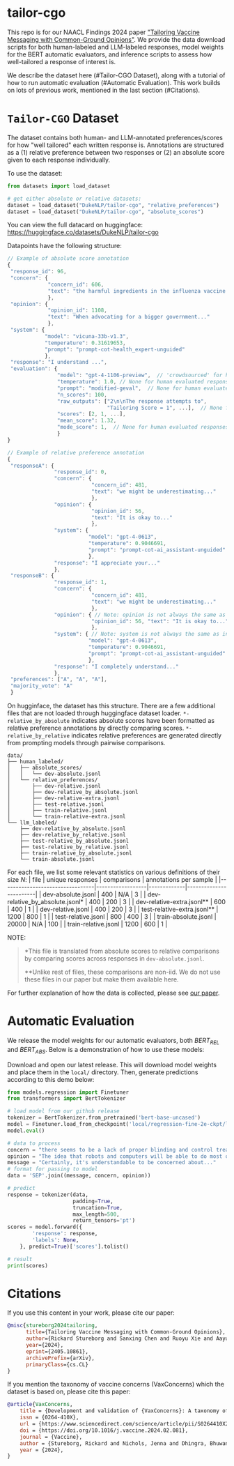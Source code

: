 # tailor-cgo

This repo is for our NAACL Findings 2024 paper ["Tailoring Vaccine Messaging with Common-Ground Opinions"](https://arxiv.org/abs/2405.10861). We provide the data download scripts for both human-labeled and LLM-labeled responses, model weights for the BERT automatic evaluators, and inference scripts to assess how well-tailored a response of interest is.

We describe the dataset here (#Tailor-CGO Dataset), along with a tutorial of how to run automatic evaluation (#Automatic Evaluation).
This work builds on lots of previous work, mentioned in the last section (#Citations).

# `Tailor-CGO` Dataset
The dataset contains both human- and LLM-annotated preferences/scores for how "well tailored" each written response is. Annotations are structured as a (1) relative preference between two responses or (2) an absolute score given to each response individually.

To use the dataset:
```python
from datasets import load_dataset

# get either absolute or relative datasets:
dataset = load_dataset("DukeNLP/tailor-cgo", "relative_preferences")
dataset = load_dataset("DukeNLP/tailor-cgo", "absolute_scores")
```
You can view the full datacard on huggingface: https://huggingface.co/datasets/DukeNLP/tailor-cgo

Datapoints have the following structure:
```JavaScript
// Example of absolute score annotation
{
 "response_id": 96, 
 "concern": {
             "concern_id": 606, 
             "text": "the harmful ingredients in the influenza vaccine could..."
             },
 "opinion": {
             "opinion_id": 1108,
             "text": "When advocating for a bigger government..."
             },
 "system": {
            "model": "vicuna-33b-v1.3", 
            "temperature": 0.31619653,
            "prompt": "prompt-cot-health_expert-unguided"
            }, 
 "response": "I understand ...", 
 "evaluation": {
                "model": "gpt-4-1106-preview",  // 'crowdsourced' for human evaluated responses
                "temperature": 1.0, // None for human evaluated responses
                "prompt": "modified-geval",  // None for human evaluated responses
                "n_scores": 100,
                "raw_outputs": ["2\n\nThe response attempts to", 
                                "Tailoring Score = 1", ...],  // None for human evaluated responses
                "scores": [2, 1, ...], 
                "mean_score": 1.32, 
                "mode_score": 1,  // None for human evaluated responses
                }
}
```

```JavaScript
// Example of relative preference annotation
{
 "responseA": {
               "response_id": 0,
               "concern": {
                           "concern_id": 481,
                           "text": "we might be underestimating..."
                           },
               "opinion": {
                           "opinion_id": 56,
                           "text": "It is okay to..."
                           },
               "system": {
                          "model": "gpt-4-0613",
                          "temperature": 0.9046691,
                          "prompt": "prompt-cot-ai_assistant-unguided"
                          },
               "response": "I appreciate your..."
               },
 "responseB": {
               "response_id": 1,
               "concern": {
                           "concern_id": 481,
                           "text": "we might be underestimating..."
                           }, 
               "opinion": { // Note: opinion is not always the same as in A
                           "opinion_id": 56, "text": "It is okay to..."
                           },
               "system": { // Note: system is not always the same as in A
                          "model": "gpt-4-0613",
                          "temperature": 0.9046691,
                          "prompt": "prompt-cot-ai_assistant-unguided"
                          },
               "response": "I completely understand..."
               },
 "preferences": ["A", "A", "A"],
 "majority_vote": "A"
 }
```

On hugginface, the dataset has this structure. There are a few additional files that are not loaded through huggingface dataset loader. `*-relative_by_absolute` indicates absolute scores have been formatted as relative preference annotations by directly comparing scores. `*-relative_by_relative` indicates relative preferences are generated directly from prompting models through pairwise comparisons. 
```
data/
├── human_labeled/
│   ├── absolute_scores/
│   │   └── dev-absolute.jsonl
│   └── relative_preferences/
│       ├── dev-relative.jsonl
│       ├── dev-relative_by_absolute.jsonl
│       ├── dev-relative-extra.jsonl
│       ├── test-relative.jsonl
│       ├── train-relative.jsonl
│       └── train-relative-extra.jsonl
└── llm_labeled/
    ├── dev-relative_by_absolute.jsonl
    ├── dev-relative_by_relative.jsonl
    ├── test-relative_by_absolute.jsonl
    ├── test-relative_by_relative.jsonl
    ├── train-relative_by_absolute.jsonl
    └── train-absolute.jsonl
```

For each file, we list some relevant statistics on various definitions of their size $N$:
| file                            | unique responses | comparisons | annotations per sample |
|---------------------------------|------------------|-------------|------------------------|
| dev-absolute.jsonl              | 400              | N/A         | 3                      |
| dev-relative_by_absolute.jsonl* | 400              | 200         | 3                      |
| dev-relative-extra.jsonl**      | 600              | 400         | 1                      |
| dev-relative.jsonl              | 400              | 200         | 3                      |
| test-relative-extra.jsonl**     | 1200             | 800         | 1                      |
| test-relative.jsonl             | 800              | 400         | 3                      |
| train-absolute.jsonl            | 20000            | N/A         | 100                    |
| train-relative.jsonl            | 1200             | 600         | 1                      |

NOTE:
> *This file is translated from absolute scores to relative comparisons by comparing scores across responses in `dev-absolute.jsonl`.
> 
> **Unlike rest of files, these comparisons are non-iid. We do not use these files in our paper but make them available here.

For further explanation of how the data is collected, please see [our paper](https://arxiv.org/abs/2405.10861).

# Automatic Evaluation
We release the model weights for our automatic evaluators, both $BERT_{REL}$ and $BERT_{ABS}$. Below is a demonstration of how to use these models:

Download and open our latest release. This will download model weights and place them in the `local/` directory. Then, generate predictions according to this demo below:

```python
from models.regression import Finetuner
from transformers import BertTokenizer

# load model from our github release
tokenizer = BertTokenizer.from_pretrained('bert-base-uncased')
model = Finetuner.load_from_checkpoint('local/regression-fine-2e-ckpt/last-release.ckpt')
model.eval()

# data to process
concern = "there seems to be a lack of proper blinding and control treatments in this vaccine research which could potentially skew the results"
opinion = "The idea that robots and computers will be able to do most of the jobs currently done by humans in the future seems extremely realistic."
message = "Certainly, it's understandable to be concerned about..."
# format for passing to model
data = 'SEP'.join((message, concern, opinion))

# predict
response = tokenizer(data, 
                     padding=True, 
                     truncation=True, 
                     max_length=500, 
                     return_tensors='pt')
scores = model.forward({
        'response': response,
        'labels': None,
    }, predict=True)['scores'].tolist()

# result
print(scores)
```

# Citations
If you use this content in your work, please cite our paper:

```bibtex
@misc{stureborg2024tailoring,
      title={Tailoring Vaccine Messaging with Common-Ground Opinions}, 
      author={Rickard Stureborg and Sanxing Chen and Ruoyu Xie and Aayushi Patel and Christopher Li and Chloe Qinyu Zhu and Tingnan Hu and Jun Yang and Bhuwan Dhingra},
      year={2024},
      eprint={2405.10861},
      archivePrefix={arXiv},
      primaryClass={cs.CL}
}
```

If you mention the taxonomy of vaccine concerns (VaxConcerns) which the dataset is based on, please cite this paper:

```bibtex
@article{VaxConcerns,
	title = {Development and validation of {VaxConcerns}: A taxonomy of vaccine concerns and misinformation with Crowdsource-Viability},
	issn = {0264-410X},
	url = {https://www.sciencedirect.com/science/article/pii/S0264410X2400255X},
	doi = {https://doi.org/10.1016/j.vaccine.2024.02.081},
	journal = {Vaccine},
	author = {Stureborg, Rickard and Nichols, Jenna and Dhingra, Bhuwan and Yang, Jun and Orenstein, Walter and Bednarczyk, Robert A. and Vasudevan, Lavanya},
	year = {2024},
}
```
